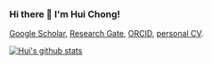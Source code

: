 ### Hi there 👋 I'm Hui Chong!

[Google Scholar](https://scholar.google.com/citations?user=JOh43GIAAAAJ&hl=zh-CN), [Research Gate](https://www.researchgate.net/profile/Hui-Chong-12), [ORCID](http://orcid.org/0000-0002-7676-7975), [personal CV](https://github.com/AdeBC/Resume-EN/blob/master/resume.pdf).

<!--
**AdeBC/AdeBC** is a ✨ _special_ ✨ repository because its `README.md` (this file) appears on your GitHub profile.

Here are some ideas to get you started:

- 🔭 I’m currently working on ...
- 🌱 I’m currently learning ...
- 👯 I’m looking to collaborate on ...
- 🤔 I’m looking for help with ...
- 💬 Ask me about ...
- 📫 How to reach me: ...
- 😄 Pronouns: ...
- ⚡ Fun fact: ...
-->

[![Hui's github stats](https://github-readme-stats.vercel.app/api?username=AdeBC&show_icons=true&theme=vue)](https://github.com/anuraghazra/github-readme-stats)
